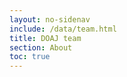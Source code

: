 ```yaml
---
layout: no-sidenav
include: /data/team.html
title: DOAJ team
section: About
toc: true
---
```



